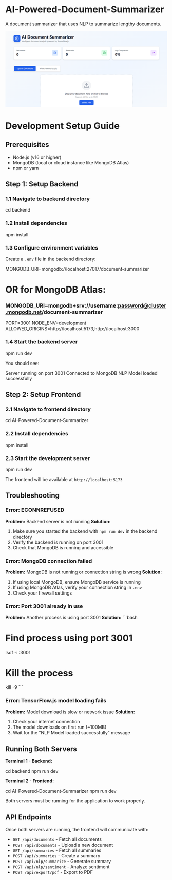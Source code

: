 # AI-Powered-Document-Summarizer 
A document summarizer that uses NLP to summarize lengthy documents.

![display_image](./public/images/AI-Powered-Document-Summarizer.png)

# Development Setup Guide

## Prerequisites

- Node.js (v16 or higher)
- MongoDB (local or cloud instance like MongoDB Atlas)
- npm or yarn

## Step 1: Setup Backend

### 1.1 Navigate to backend directory

cd backend


### 1.2 Install dependencies

npm install


### 1.3 Configure environment variables

Create a `.env` file in the backend directory:

MONGODB_URI=mongodb://localhost:27017/document-summarizer

# OR for MongoDB Atlas:

### MONGODB_URI=mongodb+srv://username:password@cluster.mongodb.net/document-summarizer

PORT=3001
NODE_ENV=development
ALLOWED_ORIGINS=http://localhost:5173,http://localhost:3000


### 1.4 Start the backend server

npm run dev

You should see:

Server running on port 3001
Connected to MongoDB
NLP Model loaded successfully


## Step 2: Setup Frontend

### 2.1 Navigate to frontend directory

cd AI-Powered-Document-Summarizer

### 2.2 Install dependencies

npm install

### 2.3 Start the development server

npm run dev

The frontend will be available at `http://localhost:5173`

## Troubleshooting

### Error: ECONNREFUSED

**Problem:** Backend server is not running
**Solution:**

1. Make sure you started the backend with `npm run dev` in the backend directory
2. Verify the backend is running on port 3001
3. Check that MongoDB is running and accessible

### Error: MongoDB connection failed

**Problem:** MongoDB is not running or connection string is wrong
**Solution:**

1. If using local MongoDB, ensure MongoDB service is running
2. If using MongoDB Atlas, verify your connection string in `.env`
3. Check your firewall settings

### Error: Port 3001 already in use

**Problem:** Another process is using port 3001
**Solution:**
\`\`\`bash

# Find process using port 3001

lsof -i :3001

# Kill the process

kill -9 <PID>
\`\`\`

### Error: TensorFlow.js model loading fails

**Problem:** Model download is slow or network issue
**Solution:**

1. Check your internet connection
2. The model downloads on first run (~100MB)
3. Wait for the "NLP Model loaded successfully" message

## Running Both Servers

**Terminal 1 - Backend:**

cd backend
npm run dev


**Terminal 2 - Frontend:**

cd AI-Powered-Document-Summarizer
npm run dev


Both servers must be running for the application to work properly.

## API Endpoints

Once both servers are running, the frontend will communicate with:

- `GET /api/documents` - Fetch all documents
- `POST /api/documents` - Upload a new document
- `GET /api/summaries` - Fetch all summaries
- `POST /api/summaries` - Create a summary
- `POST /api/nlp/summarize` - Generate summary
- `POST /api/nlp/sentiment` - Analyze sentiment
- `POST /api/export/pdf` - Export to PDF
